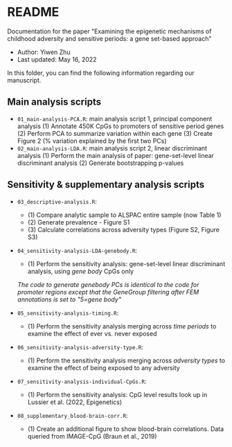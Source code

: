 # README
Documentation for the paper "Examining the epigenetic mechanisms of childhood adversity and sensitive periods:
a gene set-based approach"
- Author: 	Yiwen Zhu
- Last updated:	May 16, 2022

In this folder, you can find the following information regarding our manuscript. 
## Main analysis scripts
- `01_main-analysis-PCA.R`: main analysis script 1, principal component analysis
	(1) Annotate 450K CpGs to promoters of sensitive period genes 
	(2) Perform PCA to summarize variation within each gene
    (3) Create Figure 2 (% variation explained by the first two PCs)
- `02_main-analysis-LDA.R`: main analysis script 2, linear discriminant analysis
	(1) Perform the main analysis of paper: gene-set-level linear discriminant analysis
	(2) Generate bootstrapping p-values

## Sensitivity & supplementary analysis scripts
- `03_descriptive-analysis.R`: 
	- (1) Compare analytic sample to ALSPAC entire sample (now Table 1)
  - (2) Generate prevalence - Figure S1
  - (3) Calculate correlations across adversity types (Figure S2, Figure S3)
- `04_sensitivity-analysis-LDA-genebody.R`:
	- (1) Perform the sensitivity analysis: gene-set-level linear discriminant analysis, using *gene body* CpGs only
	
  *The code to generate genebody PCs is identical to the code for promoter regions except that the GeneGroup filtering after FEM annotations is set to "5=gene body"*
- `05_sensitivity-analysis-timing.R`: 
	- (1) Perform the sensitivity analysis merging across *time periods* to examine the effect of ever vs. never exposed
- `06_sensitivity-analysis-adversity-type.R`: 
	- (1) Perform the sensitivity analysis merging across *adversity types* to examine the effect of being exposed to any adversity
- `07_sensitivity-analysis-individual-CpGs.R`:
	- (1) Perform the sensitivity analysis: CpG level results look up in Lussier et al. (2022, Epigenetics)
- `08_supplementary_blood-brain-corr.R`:
	- (1) Create an additional figure to show blood-brain correlations. Data queried from IMAGE-CpG (Braun et al., 2019)

